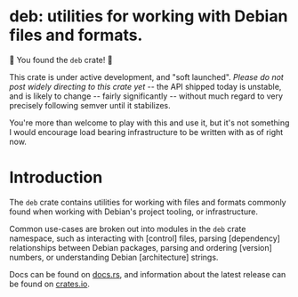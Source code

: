 # deb: utilities for working with Debian files and formats.

🎉 You found the `deb` crate! 🎉

This crate is under active development, and "soft launched". *Please do
not post widely directing to this crate yet* -- the API shipped today is
unstable, and is likely to change -- fairly significantly -- without much
regard to very precisely following semver until it stabilizes.

You're more than welcome to play with this and use it, but it's not
something I would encourage load bearing infrastructure to be written
with as of right now.

# Introduction

The `deb` crate contains utilities for working with files and formats
commonly found when working with Debian's project tooling, or
infrastructure.

Common use-cases are broken out into modules in the `deb` crate namespace,
such as interacting with [control] files, parsing [dependency]
relationships between Debian packages, parsing and ordering [version]
numbers, or understanding Debian [architecture] strings.

Docs can be found on [docs.rs](https://docs.rs/deb/latest/deb/),
and information about the latest release can be found on
[crates.io](https://crates.io/crates/deb).

